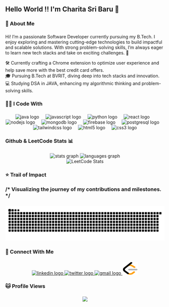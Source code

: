 <h2 align="left">Hello World !! I'm Charita Sri Baru 👋</h2>

###

<h3 align="left">👾 About Me</h3>

###

<p align="left">Hi! I’m a passionate Software Developer currently pursuing my B.Tech. I enjoy exploring and mastering cutting-edge technologies to build impactful and scalable solutions. With strong problem-solving skills, I’m always eager to learn new tech stacks and take on exciting challenges. 🚀</p>

<p align="left">
  🛠️ Currently crafting a Chrome extension to optimize user experience and help save more with the best credit card offers.<br>
  🎓 Pursuing B.Tech at BVRIT, diving deep into tech stacks and innovation.<br>
  💻 Studying DSA in JAVA, enhancing my algorithmic thinking and problem-solving skills.<br>
</p>

###

<h3 align="left">👩‍💻 I Code With </h3>

###

<div align="center">
  <img src="https://cdn.jsdelivr.net/gh/devicons/devicon/icons/java/java-original.svg" height="40" alt="java logo"  />
  <img width="12" />
  <img src="https://cdn.jsdelivr.net/gh/devicons/devicon/icons/javascript/javascript-original.svg" height="40" alt="javascript logo"  />
  <img width="12" />
  <img src="https://cdn.jsdelivr.net/gh/devicons/devicon/icons/python/python-original.svg" height="40" alt="python logo"  />
  <img width="12" />
  <img src="https://cdn.jsdelivr.net/gh/devicons/devicon/icons/react/react-original.svg" height="40" alt="react logo"  />
  <img width="12" />
  <img src="https://cdn.jsdelivr.net/gh/devicons/devicon/icons/nodejs/nodejs-original.svg" height="40" alt="nodejs logo"  />
  <img width="12" />
  <img src="https://cdn.jsdelivr.net/gh/devicons/devicon/icons/mongodb/mongodb-original.svg" height="40" alt="mongodb logo"  />
  <img width="12" />
  <img src="https://cdn.jsdelivr.net/gh/devicons/devicon/icons/firebase/firebase-plain.svg" height="40" alt="firebase logo"  />
  <img width="12" />
  <img src="https://cdn.jsdelivr.net/gh/devicons/devicon/icons/postgresql/postgresql-original.svg" height="40" alt="postgresql logo"  />
  <img width="12" />
  <img src="https://cdn.jsdelivr.net/gh/devicons/devicon/icons/tailwindcss/tailwindcss-original-wordmark.svg" height="40" alt="tailwindcss logo"  />
  <img width="12" />
  <img src="https://cdn.jsdelivr.net/gh/devicons/devicon/icons/html5/html5-original.svg" height="40" alt="html5 logo"  />
  <img width="12" />
  <img src="https://cdn.jsdelivr.net/gh/devicons/devicon/icons/css3/css3-original.svg" height="40" alt="css3 logo"  />
</div>

###

<h3 align="left">Github & LeetCode Stats 📊</h3>

###

<div align="center">
  <img src="https://github-readme-stats.vercel.app/api?username=charitabaru&hide_title=false&hide_rank=false&show_icons=true&include_all_commits=true&count_private=true&disable_animations=false&theme=dracula&locale=en&hide_border=false&order=1" height="150" alt="stats graph"  />
  <img src="https://github-readme-stats.vercel.app/api/top-langs?username=charitabaru&locale=en&hide_title=false&layout=compact&card_width=320&langs_count=5&theme=dracula&hide_border=false&order=2" height="150" alt="languages graph"  />
</div>

<div align="center">
<img src="https://leetcard.jacoblin.cool/charitabaru?theme=dark&font=Noto%20Sans" alt="LeetCode Stats" />
</div>

###

<h3 align="left">⭐️ Trail of Impact<br><br>/* Visualizing the journey of my contributions and milestones. */</h3>

###

<picture>
  <source media="(prefers-color-scheme: dark)" srcset="https://raw.githubusercontent.com/charitabaru/charitabaru/output/github-snake-dark.svg" />
  <source media="(prefers-color-scheme: light)" srcset="https://raw.githubusercontent.com/charitabaru/charitabaru/output/github-snake.svg" />
  <img alt="github-snake" src="https://raw.githubusercontent.com/charitabaru/charitabaru/output/github-snake.svg" />
</picture>

###

<h3 align="left">🤝 Connect With Me</h3>

###


<div align="center">
  <a href="https://www.linkedin.com/in/charitabaru/" target="_blank">
    <img src="https://raw.githubusercontent.com/maurodesouza/profile-readme-generator/master/src/assets/icons/social/linkedin/default.svg" width="52" height="40" alt="linkedin logo"  />
  </a>
  <a href="https://x.com/chimtiiiii" target="_blank">
    <img src="https://raw.githubusercontent.com/maurodesouza/profile-readme-generator/master/src/assets/icons/social/twitter/default.svg" width="52" height="40" alt="twitter logo"  />
  </a>
  <a href="mailto:charitasribaru@gmail.com" target="_blank">
    <img src="https://raw.githubusercontent.com/maurodesouza/profile-readme-generator/master/src/assets/icons/social/gmail/default.svg" width="52" height="40" alt="gmail logo"  />
  </a>
  <a href="https://leetcode.com/charitabaru/" target="_blank">
    <img src="LeetCode.png" width="50" height="40" alt="LeetCode logo" />
  </a>
</div>


###

<h3 align="left">🐱 Profile Views</h3>

###

<div align="center">
  <img src="https://profile-counter.glitch.me/charitabaru/count.svg?"  />
</div>


